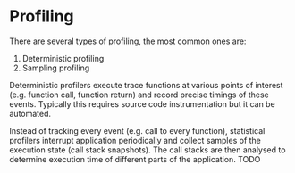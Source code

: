 # Profiling

There are several types of profiling, the most common ones are:

1. Deterministic profiling
2. Sampling profiling

Deterministic profilers execute trace functions at various points of interest 
(e.g. function call, function return) and record precise timings of these events. 
Typically this requires source code instrumentation but it can be automated.

Instead of tracking every event (e.g. call to every function), statistical profilers interrupt application periodically and collect samples of the execution state (call stack snapshots). The call stacks are then analysed to determine execution time of different parts of the application. TODO